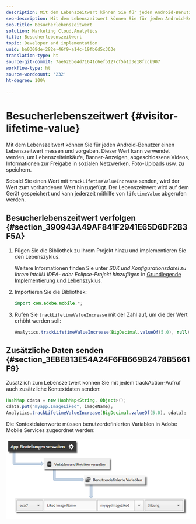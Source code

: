 ```yaml
---
description: Mit dem Lebenszeitwert können Sie für jeden Android-Benutzer einen Lebenszeitwert messen und vorgeben. Dieser Wert kann verwendet werden, um Lebenszeiteinkäufe, Banner-Anzeigen, abgeschlossene Videos, Informationen zur Freigabe in sozialen Netzwerken, Foto-Uploads usw. zu speichern.
seo-description: Mit dem Lebenszeitwert können Sie für jeden Android-Benutzer einen Lebenszeitwert messen und vorgeben. Dieser Wert kann verwendet werden, um Lebenszeiteinkäufe, Banner-Anzeigen, abgeschlossene Videos, Informationen zur Freigabe in sozialen Netzwerken, Foto-Uploads usw. zu speichern.
seo-title: Besucherlebenszeitwert
solution: Marketing Cloud,Analytics
title: Besucherlebenszeitwert
topic: Developer and implementation
uuid: ba0308de-282e-46f9-a14c-19fb6d5c363e
translation-type: ht
source-git-commit: 7ae626be4d71641c6efb127cf5b1d3e18fccb907
workflow-type: ht
source-wordcount: '232'
ht-degree: 100%

---
```



# Besucherlebenszeitwert {#visitor-lifetime-value}

Mit dem Lebenszeitwert können Sie für jeden Android-Benutzer einen Lebenszeitwert messen und vorgeben. Dieser Wert kann verwendet werden, um Lebenszeiteinkäufe, Banner-Anzeigen, abgeschlossene Videos, Informationen zur Freigabe in sozialen Netzwerken, Foto-Uploads usw. zu speichern.

Sobald Sie einen Wert mit `trackLifetimeValueIncrease` senden, wird der Wert zum vorhandenen Wert hinzugefügt. Der Lebenszeitwert wird auf dem Gerät gespeichert und kann jederzeit mithilfe von `lifetimeValue` abgerufen werden.

## Besucherlebenszeitwert verfolgen {#section_390943A49AF841F2941E65D6DF2B3F5A}

1. Fügen Sie die Bibliothek zu Ihrem Projekt hinzu und implementieren Sie den Lebenszyklus.

   Weitere Informationen finden Sie unter *SDK und Konfigurationsdatei zu Ihrem IntelliJ IDEA- oder Eclipse-Projekt hinzufügen* in [Grundlegende Implementierung und Lebenszyklus](/help/android/getting-started/dev-qs.md).
1. Importieren Sie die Bibliothek:

   ```java
   import com.adobe.mobile.*;
   ```

1. Rufen Sie `trackLifetimeValueIncrease` mit der Zahl auf, um die der Wert erhöht werden soll:

   ```java
   Analytics.trackLifetimeValueIncrease(BigDecimal.valueOf(5.0), null);
   ```

## Zusätzliche Daten senden {#section_3EBE813E54A24F6FB669B2478B5661F9}

Zusätzlich zum Lebenszeitwert können Sie mit jedem trackAction-Aufruf auch zusätzliche Kontextdaten senden:

```java
HashMap cdata = new HashMap<String, Object>(); 
cdata.put("myapp.ImageLiked", imageName); 
Analytics.trackLifetimeValueIncrease(BigDecimal.valueOf(5.0), cdata);
```

Die Kontextdatenwerte müssen benutzerdefinierten Variablen in Adobe Mobile Services zugeordnet werden:

![](assets/map-variable-context-ltv.png)

